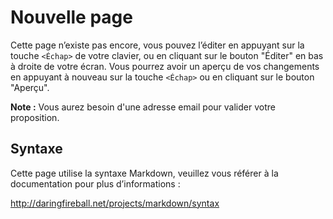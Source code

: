 # Nouvelle page

Cette page n’existe pas encore, vous pouvez l’éditer en appuyant sur la touche ```<Échap>``` de votre clavier, ou en cliquant sur le bouton "Éditer" en bas à droite de votre écran. Vous pourrez avoir un aperçu de vos changements en appuyant à nouveau sur la touche ```<Échap>``` ou en cliquant sur le bouton "Aperçu".

**Note :** Vous aurez besoin d'une adresse email pour valider votre proposition.

## Syntaxe

Cette page utilise la syntaxe Markdown, veuillez vous référer à la documentation pour plus d’informations :

<http://daringfireball.net/projects/markdown/syntax>

